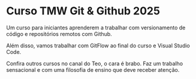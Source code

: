 # Curso TMW Git & Github 2025

Um curso para iniciantes aprenderem a trabalhar com versionamento de código e repositórios remotos com Github.

Além disso, vamos trabalhar com GitFlow ao final do curso e Visual Studio Code.

Confira outros cursos no canal do Teo, o cara é brabo. Faz um trabalho sensacional e com uma filosofia de ensino que deve receber atenção.